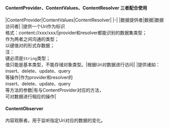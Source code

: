 ---
---

#### ContentProvider、ContentValues、ContentResolver 三者配合使用

|ContentProvider|ContentValues|ContentResolver|
|-|
|数据提供者|数据|数据访问者|
|提供一个Uri作为标识<br/>格式：content://xxx/xxx/|provider和resolver都能识别的数据集类型；<br/>作为两者之间沟通的类型；<br/>以键值对的形式存数据；<br/>注：<br/>键必须是`String`类型；<br/>值只能是基本类型，不能存储对象类型。|根据Uri对数据进行访问|
|提供诸如：<br/>insert、delete、update、query<br/>等操作|作为provider和resolver的<br/>insert、delete、update、query<br/>等方法的参数|有与ContentProvider对应的方法，<br/>可对数据进行相应的操作|

#### ContentObserver

内容观察者。用于监听指定Uri对应的数据的变化。
